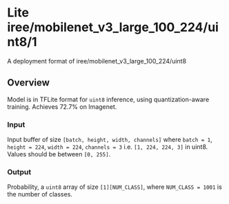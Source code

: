 # Lite iree/mobilenet_v3_large_100_224/uint8/1

A deployment format of iree/mobilenet_v3_large_100_224/uint8

<!-- parent-model: iree/mobilenet_v3_large_100_224/uint8 -->
<!-- asset-path: https://storage.googleapis.com/tfhub-lite-models/iree/lite-model/mobilenet_v3_100_224/uint8/1.tflite -->

## Overview

Model is in TFLite format for `uint8` inference, using quantization-aware
training. Achieves 72.7% on Imagenet.

### Input

Input buffer of size `[batch, height, width, channels]` where `batch = 1`,
`height = 224`, `width = 224`, `channels = 3` i.e. `[1, 224, 224, 3]` in uint8.
Values should be between `[0, 255]`.

### Output

Probability, a `uint8` array of size `[1][NUM_CLASS]`, where `NUM_CLASS = 1001` is
the number of classes.
